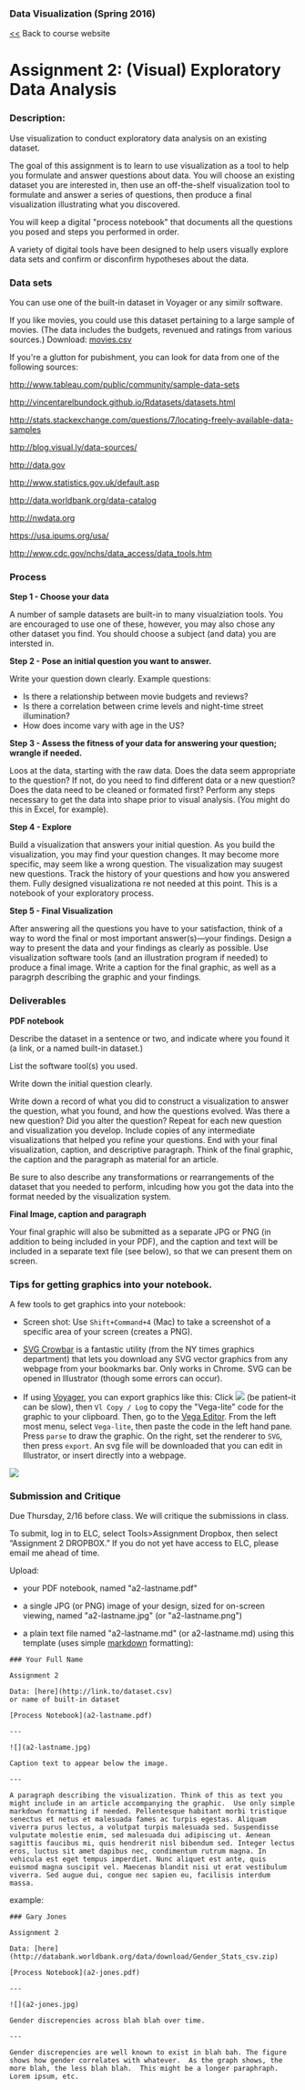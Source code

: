 ### Data Visualization (Spring 2016)[<<](http://datavis-sp16.github.io/) Back to course website
# Assignment 2: (Visual) Exploratory Data Analysis### Description: 
Use visualization to conduct exploratory data analysis on an existing dataset.

The goal of this assignment is to learn to use visualization as a tool to help you formulate and answer questions about data.  You will choose an existing dataset you are interested in, then use an off-the-shelf visualization tool to formulate and answer a series of questions, then produce a final visualization illustrating what you discovered.

You will keep a digital "process notebook" that documents all the questions you posed and steps you performed in order.A variety of digital tools have been designed to help users visually explore data sets and confirm or disconfirm hypotheses about the data. 

### Data sets

You can use one of the built-in dataset in Voyager or any similr software.  

If you like movies, you could use this dataset pertaining to a large sample of movies. (The data includes the budgets, revenued and ratings from various sources.) Download: [movies.csv](../datasets/movies.csv)
If you're a glutton for pubishment, you can look for data from one of the following sources:
http://www.tableau.com/public/community/sample-data-sets

http://vincentarelbundock.github.io/Rdatasets/datasets.html

http://stats.stackexchange.com/questions/7/locating-freely-available-data-samples

http://blog.visual.ly/data-sources/

http://data.gov 

http://www.statistics.gov.uk/default.asp

http://data.worldbank.org/data-catalog

http://nwdata.org

https://usa.ipums.org/usa/

http://www.cdc.gov/nchs/data_access/data_tools.htm


### Process

**Step 1 - Choose your data**  

A number of sample datasets are built-in to many visualziation tools.  You are encouraged to use one of these, however, you may also chose any other dataset you find. You should choose a subject (and data) you are intersted in.

**Step 2 - Pose an initial question you want to answer.**

Write your question down clearly.  Example questions: 

- Is there a relationship between movie budgets and reviews?  
- Is there a correlation between crime levels and night-time street illumination?  
- How does income vary with age in the US?

**Step 3 - Assess the fitness of your data for answering your question; wrangle if needed.**

Loos at the data, starting with the raw data. Does the data seem appropriate to the question? If not, do you need to find different data or a new question? Does the  data need to be cleaned or formated first? Perform any steps necessary to get the data into shape prior to visual analysis.  (You might do this in Excel, for example).

**Step 4 - Explore**

Build a visualization that answers your initial question. As you build the visualization, you may find your question changes. It may become more specific, may seem like a wrong question. The visualization may suugest new questions. Track the history of your questions and how you answered them. Fully designed visualizationa re not needed at this point. This is a notebook of your exploratory process.

**Step 5 - Final Visualization**

After answering all the questions you have to your satisfaction, think of a way to word the final or most important answer(s)—your findings. Design a way to present the data and your findings as clearly as possible. Use visualization software tools (and an illustration program if needed) to produce a final image.  Write a caption for the final graphic, as well as a paragrph describing the graphic and your findings.


### Deliverables

**PDF notebook**

Describe the dataset in a sentence or two, and indicate where you found it (a link, or a named built-in dataset.)

List the software tool(s) you used.

Write down the initial question clearly. 

Write down a record of what you did to construct a visualization to answer the question, what you found, and how the questions evolved. Was there a new question?  Did you alter the question? Repeat for each new question and visualization you develop. Include copies of any intermediate visualizations that helped you refine your questions. End with your final visualization, caption, and descriptive paragraph. Think of the final graphic, the caption and the paragraph as material for an article.

Be sure to also describe any transformations or rearrangements of the dataset that you needed to perform, inlcuding how you got the data into the format needed by the visualization system. 

**Final Image, caption and paragraph**

Your final graphic will also be submitted as a separate JPG or PNG (in addition to being included in your PDF), and the caption and text will be included in a separate text file (see below), so that we can present them on screen.

### Tips for getting graphics into your notebook.

A few tools to get graphics into your notebook:

- Screen shot:  Use ```Shift+Command+4``` (Mac) to take a screenshot of a specific area of your screen (creates a PNG).  

- [SVG Crowbar](http://nytimes.github.io/svg-crowbar/) is a fantastic utility (from the NY times graphics department) that lets you download any SVG vector graphics from any webpage from your bookmarks bar. Only works in Chrome.  SVG can be opened in Illustrator (though some errors can occur).

- If using [Voyager](http://vega.github.io/voyager/), you can export graphics like this:  Click ![](wrench.png) (be patient–it can be slow), then ```Vl Copy / Log``` to copy the "Vega-lite" code for the graphic to your clipboard.  Then, go to the [Vega Editor](http://vega.github.io/vega-editor/).  From the left most menu, select ```Vega-lite```, then paste the code in the left hand pane.  Press ```parse``` to draw the graphic.  On the right, set the renderer to ```SVG```, then press ```export```. An svg file will be downloaded that you can edit in Illustrator, or insert directly into a webpage.

![](vega-editor.png)

### Submission and CritiqueDue Thursday, 2/16 before class.  We will critique the submissions in class.  To submit, log in to ELC, select Tools>Assignment Dropbox, then select “Assignment 2 DROPBOX.” If you do not yet have access to ELC, please email me ahead of time.Upload:

- your PDF notebook, named "a2-lastname.pdf"

- a single JPG (or PNG) image of your design, sized for on-screen viewing, named "a2-lastname.jpg" (or "a2-lastname.png")

- a plain text file named "a2-lastname.md" (or a2-lastname.md) using this template (uses simple [markdown](https://help.github.com/articles/markdown-basics/) formatting):

```
### Your Full Name

Assignment 2

Data: [here](http://link.to/dataset.csv)  
or name of built-in dataset

[Process Notebook](a2-lastname.pdf)

---

![](a2-lastname.jpg)

Caption text to appear below the image.

---

A paragraph describing the visualization. Think of this as text you might include in an article accompanying the graphic.  Use only simple markdown formatting if needed. Pellentesque habitant morbi tristique senectus et netus et malesuada fames ac turpis egestas. Aliquam viverra purus lectus, a volutpat turpis malesuada sed. Suspendisse vulputate molestie enim, sed malesuada dui adipiscing ut. Aenean sagittis faucibus mi, quis hendrerit nisl bibendum sed. Integer lectus eros, luctus sit amet dapibus nec, condimentum rutrum magna. In vehicula est eget tempus imperdiet. Nunc aliquet est ante, quis euismod magna suscipit vel. Maecenas blandit nisi ut erat vestibulum viverra. Sed augue dui, congue nec sapien eu, facilisis interdum massa.
```

example:

```
### Gary Jones

Assignment 2

Data: [here](http://databank.worldbank.org/data/download/Gender_Stats_csv.zip)  

[Process Notebook](a2-jones.pdf)

---

![](a2-jones.jpg)

Gender discrepencies across blah blah over time.  

---

Gender discrepencies are well known to exist in blah bah. The figure shows how gender correlates with whatever.  As the graph shows, the more blah, the less blah blah.  This might be a longer paraphraph.  Lorem ipsum, etc.  
```

